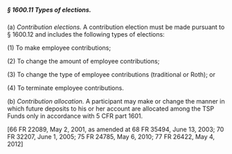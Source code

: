 ##### § 1600.11 Types of elections. #####

(a) *Contribution elections.* A contribution election must be made pursuant to § 1600.12 and includes the following types of elections:

(1) To make employee contributions;

(2) To change the amount of employee contributions;

(3) To change the type of employee contributions (traditional or Roth); or

(4) To terminate employee contributions.

(b) *Contribution allocation.* A participant may make or change the manner in which future deposits to his or her account are allocated among the TSP Funds only in accordance with 5 CFR part 1601.

[66 FR 22089, May 2, 2001, as amended at 68 FR 35494, June 13, 2003; 70 FR 32207, June 1, 2005; 75 FR 24785, May 6, 2010; 77 FR 26422, May 4, 2012]